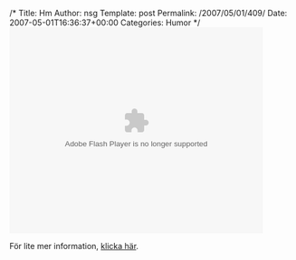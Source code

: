 /*
 Title: Hm
 Author: nsg
 Template: post
 Permalink: /2007/05/01/409/
 Date: 2007-05-01T16:36:37+00:00
 Categories: Humor
*/
<embed width="448" height="365" src="http://www.ifilm.com/efp" quality="high" bgcolor="000000" name="efp" align="middle" type="application/x-shockwave-flash" pluginspage="http://www.macromedia.com/go/getflashplayer" flashvars="flvbaseclip=2775617" >
</embed>

För lite mer information, [klicka här][1].

<small></small>

 [1]: http://www.skrattamera.se/153/sanningen-om-kristna/